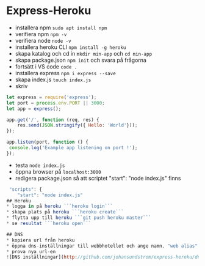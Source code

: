 # Express-Heroku

* installera npm ```sudo apt install npm```
* verifiera npm ```npm -v```
* verifiera node ```node -v```
* installera heroku CLI ```npm install -g heroku```
* skapa katalog och cd in ```mkdir min-app``` och ```cd min-app```
* skapa package.json ```npm init``` och svara på frågorna
* fortsätt i VS code ```code .```
* installera express ```npm i express --save```
* skapa index.js ```touch index.js```
* skriv 
```javascript
let express = require('express');
let port = process.env.PORT || 3000;
let app = express();

app.get('/', function (req, res) {
    res.send(JSON.stringify({ Hello: 'World'}));
});

app.listen(port, function () {
 console.log('Example app listening on port !');
});
```
* testa ```node index.js```
* öppna browser på ```localhost:3000```
* redigera package.json så att scriptet "start": "node index.js" finns 
```javascript
 "scripts": {
    "start": "node index.js"
## Heroku
* logga in på heroku ```heroku login```
* skapa plats på heroku ```heroku create```
* flytta upp till heroku ```git push heroku master```
* se resultat ```heroku open```

## DNS
* kopiera url från heroku
* öppna dns-inställningar till webbhotellet och ange namn, "web alias" och url
* prova nya url-en
![DNS inställningar](http://github.com/johansundstrom/express-heroku/dns-pill.png)